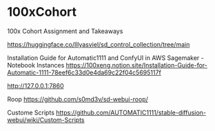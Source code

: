 # 100xCohort
100x Cohort Assignment and Takeaways


https://huggingface.co/lllyasviel/sd_control_collection/tree/main

Installation Guide for Automatic1111 and ConfyUI in AWS Sagemaker - Notebook Instances
https://100xeng.notion.site/Installation-Guide-for-Automatic-1111-78eef6c33d0e4da69c22f04c5695117f


http://127.0.0.1:7860

Roop https://github.com/s0md3v/sd-webui-roop/

Custome Scripts https://github.com/AUTOMATIC1111/stable-diffusion-webui/wiki/Custom-Scripts
